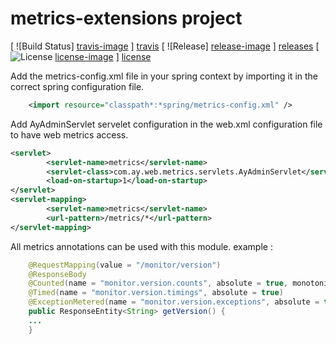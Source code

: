 # metrics-extensions project

[ ![Build Status] [travis-image] ] [travis]
[ ![Release] [release-image] ] [releases]
[ ![License] [license-image] ] [license]

 Add the metrics-config.xml file in your spring context by importing it in the correct spring configuration file.
 
```xml
	<import resource="classpath*:*spring/metrics-config.xml" />
```

Add AyAdminServlet servelet configuration in the web.xml configuration file to have web metrics access.

```xml
<servlet>
		<servlet-name>metrics</servlet-name>
		<servlet-class>com.ay.web.metrics.servlets.AyAdminServlet</servlet-class>
		<load-on-startup>1</load-on-startup>
</servlet>
<servlet-mapping>
        <servlet-name>metrics</servlet-name>
        <url-pattern>/metrics/*</url-pattern>
</servlet-mapping>
```

All metrics annotations can be used with this module. example :

```java
	@RequestMapping(value = "/monitor/version")
	@ResponseBody
	@Counted(name = "monitor.version.counts", absolute = true, monotonic = true)
	@Timed(name = "monitor.version.timings", absolute = true)
	@ExceptionMetered(name = "monitor.version.exceptions", absolute = true, cause = Exception.class)
	public ResponseEntity<String> getVersion() {
	...
	}
```



[travis-image]: https://travis-ci.org/YoussefArfaoui/metrics-extensions.svg?branch=master
[travis]: https://travis-ci.org/YoussefArfaoui/metrics-extensions

[release-image]: https://img.shields.io/github/release/qubyte/rubidium.svg?style=plastic
[releases]: https://github.com/YoussefArfaoui/metrics-extensions/releases

[license-image]: http://img.shields.io/badge/license-Apache--2-blue.svg?style=plastic
[license]: http://www.apache.org/licenses/LICENSE-2.0
[forks-image]: https://img.shields.io/github/forks/badges/shields.svg
[issues-image]: https://img.shields.io/github/issues/badges/shields.svg
[maven-image]: https://img.shields.io/maven-central/v/org.apache.maven/apache-maven.svg
[tag-image]: https://img.shields.io/github/tag/strongloop/express.svg
[maven-image]: https://img.shields.io/maven-central/v/org.apache.maven/apache-maven.svg
[maven-image]: https://img.shields.io/maven-central/v/org.apache.maven/apache-maven.svg




